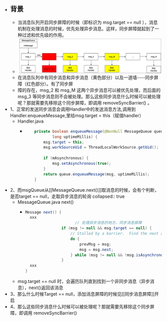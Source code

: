 - ## 背景
	- 当消息队列开启同步屏障的时候（即标识为 msg.target == null ），消息机制在处理消息的时候，优先处理异步消息。这样，同步屏障就起到了一种过滤和优先级的作用。
	- ![image.png](../assets/image_1688210553496_0.png)
	- 在消息队列中有同步消息和异步消息（黄色部分）以及一道墙----同步屏障（红色部分）。有了同步屏
	- 障的存在，msg_2 和 msg_M 这两个异步消息可以被优先处理，而后面的 msg_3 等同步消息则不会被处理。那么这些同步消息什么时候可以被处理呢？那就需要先移除这个同步屏障，即调用 removeSyncBarrier() 。
- 1、正常的发送同步消息会调用Handler中的发送消息方法,调用到Handler.enqueueMessage,里给msg.target = this（赋值handler）
	- Handler.java
		- ```java
		      private boolean enqueueMessage(@NonNull MessageQueue queue, @NonNull Message msg,
		              long uptimeMillis) {
		          msg.target = this;
		          msg.workSourceUid = ThreadLocalWorkSource.getUid();
		  
		          if (mAsynchronous) {
		              msg.setAsynchronous(true);
		          }
		          return queue.enqueueMessage(msg, uptimeMillis);
		      }
		  ```
- 2、而msgQueue从[[MessageQueue.next()]]取消息的时候，会有个判断，是否target == null，走取异步消息的轮询
  collapsed:: true
	- MessageQueue.java  next()
		- ```java
		  Message next() {
		    xxx
		                        // 处理异步消息的地方，同步消息屏障
		                  if (msg != null && msg.target == null) {
		                      // Stalled by a barrier.  Find the next asynchronous message in the queue.
		                      do {
		                          prevMsg = msg;
		                          msg = msg.next;
		                      } while (msg != null && !msg.isAsynchronous());
		                  }
		    xxx
		  }
		  ```
	- msg.target == null 时，会遍历队列直到找到一个非同步消息（异步消息），next()返回该消息
- 3、那么什么时候Target == null，添加消息屏障的时候见[[同步消息屏障]]开启
- 4、那么这些同步消息什么时候可以被处理呢？那就需要先移除这个同步屏障，即调用 removeSyncBarrier()